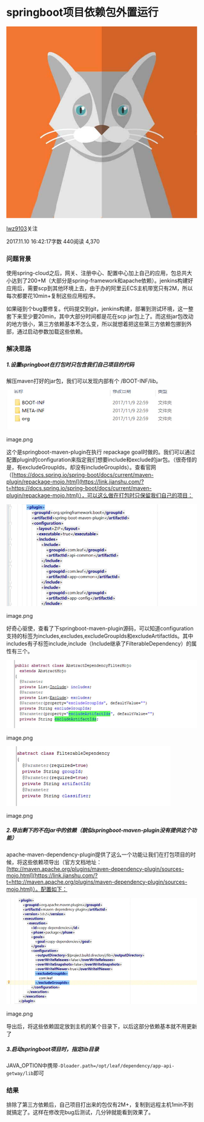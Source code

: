 # springboot项目依赖包外置运行

[![img](springboot项目依赖包外置运行.assets/6-fd30f34c8641f6f32f5494df5d6b8f3c.jpg)](https://www.jianshu.com/u/5031681b3674)

[lwz9103](https://www.jianshu.com/u/5031681b3674)关注

2017.11.10 16:42:17字数 440阅读 4,370

### 问题背景

使用spring-cloud之后，网关、注册中心、配置中心加上自己的应用，包总共大小达到了200+M（大部分是spring-framework和apache依赖）。jenkins构建好应用后，需要scp到其他环境上去，由于办的阿里云ECS主机带宽只有2M，所以每次都要花10min+复制这些应用程序。

如果碰到个bug要修复。代码提交到git，jenkins构建，部署到测试环境，这一整套下来至少要20min，其中大部分时间都是花在scp jar包上了。而这些jar包改动的地方很小，第三方依赖基本不怎么变，所以就想着把这些第三方依赖包挪到外部，通过启动参数加载这些依赖。

### 解决思路

##### 1.设置springboot在打包时只包含我们自己项目的代码

解压maven打好的jar包，我们可以发现内部有个 /BOOT-INF/lib。

![img](springboot项目依赖包外置运行.assets/8956680-57026ff73e8a760f.png)

image.png

这个是springboot-maven-plugin在执行 repackage goal时做的。我们可以通过配置plugin的configuration来指定我们想要include和exclude的jar包。（很奇怪的是，有excludeGroupIds，却没有includeGroupIds）。查看官网（[https://docs.spring.io/spring-boot/docs/current/maven-plugin/repackage-mojo.html](https://link.jianshu.com/?t=https://docs.spring.io/spring-boot/docs/current/maven-plugin/repackage-mojo.html)），可以这么做在打包时只保留我们自己的项目：

![img](springboot项目依赖包外置运行.assets/8956680-00a7fd2744279568.png)

image.png







好奇心驱使，查看了下springboot-maven-plugin源码，可以知道configuration支持的标签为includes,excludes,excludeGroupIds和excludeArtifactIds。其中includes有子标签include,include（Include继承了FilterableDependency）的属性有三个。

![img](springboot项目依赖包外置运行.assets/8956680-d72c3a914107d499.png)

image.png

![img](springboot项目依赖包外置运行.assets/8956680-88f36c667afa0f77.png)

image.png

##### 2.导出剩下的不在jar中的依赖（貌似springboot-maven-plugin没有提供这个功能）

apache-maven-dependency-plugin提供了这么一个功能让我们在打包项目的时候，将这些依赖项导出（官方文档地址：[http://maven.apache.org/plugins/maven-dependency-plugin/sources-mojo.html](https://link.jianshu.com/?t=http://maven.apache.org/plugins/maven-dependency-plugin/sources-mojo.html)）。配置如下：

![img](springboot项目依赖包外置运行.assets/8956680-df493714ae2f51d1.png)

image.png

导出后，将这些依赖固定放到主机的某个目录下，以后这部分依赖基本就不用更新了



##### 3.启动springboot项目时，指定lib目录

JAVA_OPTION中携带`-Dloader.path=/opt/leaf/dependency/app-api-getway/lib`即可

### 结果

排除了第三方依赖后，自己项目打出来的包仅有2M+，复制到远程主机1min不到就搞定了。这样在修改完bug后测试，几分钟就能看到效果了。
